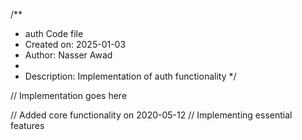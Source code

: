 /**
 * auth Code file
 * Created on: 2025-01-03
 * Author: Nasser Awad
 *
 * Description: Implementation of auth functionality
 */
 
// Implementation goes here


// Added core functionality on 2020-05-12
// Implementing essential features
